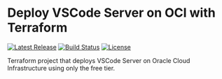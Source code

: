 # Deploy VSCode Server on OCI with Terraform

[![Latest Release][release-badge]][release-url]
[![Build Status][github-badge]][github-url]
[![License][license-badge]][license-url]

Terraform project that deploys VSCode Server on Oracle Cloud Infrastructure using only the free tier.

[github-badge]: https://github.com/timoa/terraform-oci-vscode-server/workflows/Terraform/badge.svg
[github-url]: https://github.com/timoa/terraform-oci-vscode-server/actions?query=workflow%3ATerraform
[release-badge]: https://img.shields.io/github/release/timoa/terraform-oci-vscode-server.svg
[release-url]: https://github.com/timoa/terraform-oci-vscode-server/releases/latest
[license-badge]: https://img.shields.io/github/license/timoa/terraform-oci-vscode-server.svg
[license-url]: https://github.com/timoa/terraform-oci-vscode-server/blob/main/LICENSE